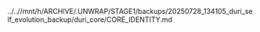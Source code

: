 ../..//mnt/h/ARCHIVE/.UNWRAP/STAGE1/backups/20250728_134105_duri_self_evolution_backup/duri_core/CORE_IDENTITY.md